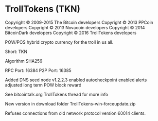 TrollTokens (TKN)
===================

Copyright © 2009-2015 The Bitcoin developers
Copyright © 2013 PPCoin developers
Copyright © 2013 Novacoin developers
Copyright © 2014 BitcoinDark developers
Copyright © 2016 TrollTokens developers

POW/POS hybrid crypto currency for the troll in us all.

Short: TKN

Algorithm SHA256


RPC Port: 16384
P2P Port: 16385

Added DNS seed node
v1.2.2.3
enabled autocheckpoint
enabled alerts
adjusted long term POW block reward

See bitcointalk.org TrollTokens thread for more info

New version in download folder
TrollTokens-win-forceupdate.zip

Refuses connections from old network protocol version 60014 clients.


